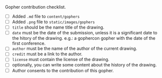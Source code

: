 Gopher contribution checklist.

- [ ] Added `.md` file to `content/gophers`
- [ ] Added `.png` file to `static/images/gophers`
- [ ] `title` should be the name title of the drawing.
- [ ] `date` must be the date of the submission, unless it is a significant
  date to the hitory of the drawing. e.g.: a gophercon gopher with the date of
  the first conference.
- [ ] `author` must be the name of the author of the current drawing.
- [ ] `credit` must be a link to the author.
- [ ] `license` must contain the license of the drawing.
- [ ] optionally, you can write some content about the history of the drawing.
- [ ] Author consents to the contribution of this gopher.
